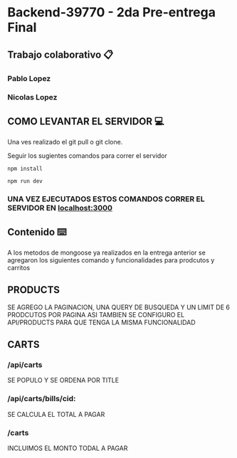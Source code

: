 # Backend-39770 - 2da Pre-entrega Final 

## Trabajo colaborativo 📋
### Pablo Lopez
### Nicolas Lopez 

## COMO LEVANTAR EL SERVIDOR 💻

Una ves realizado el git pull o git clone. 

Seguir los sugientes comandos para correr el servidor

```
npm install

npm run dev

```
### UNA VEZ EJECUTADOS ESTOS COMANDOS CORRER EL SERVIDOR EN  [localhost:3000](localhost:3000) 


## Contenido ⌨️ 

A los metodos de mongoose ya realizados en la entrega anterior se agregaron los siguientes comando y funcionalidades para prodcutos y carritos

## PRODUCTS

SE AGREGO LA PAGINACION, UNA QUERY DE BUSQUEDA Y UN LIMIT DE 6 PRODCUTOS POR PAGINA
ASI TAMBIEN SE CONFIGURO EL API/PRODUCTS PARA QUE TENGA LA MISMA FUNCIONALIDAD

## CARTS

### /api/carts
SE POPULO Y SE ORDENA POR TITLE

### /api/carts/bills/cid:

SE CALCULA EL TOTAL A PAGAR

###  /carts

INCLUIMOS EL MONTO TODAL A PAGAR